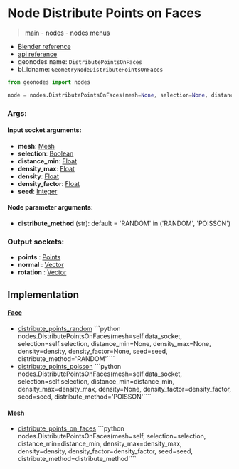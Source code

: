 # Node Distribute Points on Faces

> [main](../structure.md) - [nodes](nodes.md) - [nodes menus](nodes_menus.md)

- [Blender reference](https://docs.blender.org/manual/en/latest/modeling/geometry_nodes/point/distribute_points_on_faces.html)
- [api reference](https://docs.blender.org/api/current/bpy.types.GeometryNodeDistributePointsOnFaces.html)
- geonodes name: `DistributePointsOnFaces`
- bl_idname: `GeometryNodeDistributePointsOnFaces`

```python
from geonodes import nodes

node = nodes.DistributePointsOnFaces(mesh=None, selection=None, distance_min=None, density_max=None, density=None, density_factor=None, seed=None, distribute_method='RANDOM')
```

### Args:

#### Input socket arguments:

- **mesh**: [Mesh](Mesh.md)
- **selection**: [Boolean](Boolean.md)
- **distance_min**: [Float](Float.md)
- **density_max**: [Float](Float.md)
- **density**: [Float](Float.md)
- **density_factor**: [Float](Float.md)
- **seed**: [Integer](Integer.md)

#### Node parameter arguments:

- **distribute_method** (str): default = 'RANDOM' in ('RANDOM', 'POISSON')

### Output sockets:

- **points** : [Points](Points.md)
- **normal** : [Vector](Vector.md)
- **rotation** : [Vector](Vector.md)

## Implementation

#### [Face](Face.md)

 - [distribute_points_random](Face.md#distribute_points_random) ```python nodes.DistributePointsOnFaces(mesh=self.data_socket, selection=self.selection, distance_min=None, density_max=None, density=density, density_factor=None, seed=seed, distribute_method='RANDOM'````
 - [distribute_points_poisson](Face.md#distribute_points_poisson) ```python nodes.DistributePointsOnFaces(mesh=self.data_socket, selection=self.selection, distance_min=distance_min, density_max=density_max, density=None, density_factor=density_factor, seed=seed, distribute_method='POISSON'````
#### [Mesh](Mesh.md)

 - [distribute_points_on_faces](Mesh.md#distribute_points_on_faces) ```python nodes.DistributePointsOnFaces(mesh=self, selection=selection, distance_min=distance_min, density_max=density_max, density=density, density_factor=density_factor, seed=seed, distribute_method=distribute_method````

